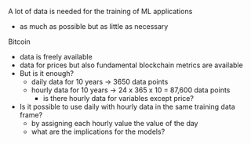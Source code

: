 A lot of data is needed for the training of ML applications
- as much as possible but as little as necessary

Bitcoin
- data is freely available
- data for prices but also fundamental blockchain metrics are available
- But is it enough?
  - daily data for 10 years -> 3650 data points
  - hourly data for 10 years -> 24 x 365 x 10 = 87,600 data points
    - is there hourly data for variables except price?
- Is it possible to use daily with hourly data in the same training data frame?
  - by assigning each hourly value the value of the day
  -  what are the implications for the models?









